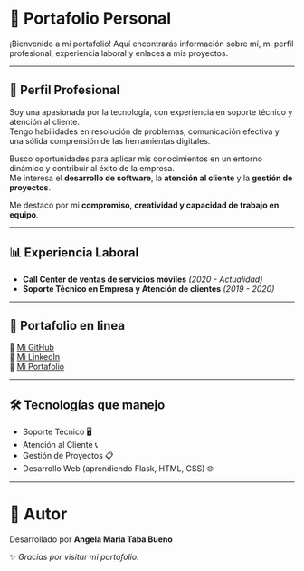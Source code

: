 # 🌟 Portafolio Personal 

¡Bienvenido a mi portafolio!
Aquí encontrarás información sobre mí, mi perfil profesional, experiencia laboral y enlaces a mis proyectos.  

---

## 💼 Perfil Profesional
Soy una apasionada por la tecnología, con experiencia en soporte técnico y atención al cliente.  
Tengo habilidades en resolución de problemas, comunicación efectiva y una sólida comprensión de las herramientas digitales.  

Busco oportunidades para aplicar mis conocimientos en un entorno dinámico y contribuir al éxito de la empresa.  
Me interesa el **desarrollo de software**, la **atención al cliente** y la **gestión de proyectos**.  

Me destaco por mi **compromiso, creatividad y capacidad de trabajo en equipo**.  

---

## 📊 Experiencia Laboral
- **Call Center de ventas de servicios móviles** *(2020 - Actualidad)*  
- **Soporte Técnico en Empresa y Atención de clientes** *(2019 - 2020)*  

---

## 📂 Portafolio en linea
🔗 [Mi GitHub](https://github.com/angela131123)  
🔗 [Mi LinkedIn](https://linkedin.com/in/tu-usuario)  
🔗 [Mi Portafolio](https://angela131123.github.io/Portafolio/)

---

## 🛠️ Tecnologías que manejo
- Soporte Técnico 🖥️  
- Atención al Cliente 📞  
- Gestión de Proyectos 📋  
- Desarrollo Web (aprendiendo Flask, HTML, CSS) 🌐  

---

# 📌 Autor
Desarrollado por **Angela Maria Taba Bueno**

✨ *Gracias por visitar mi portafolio.*  
